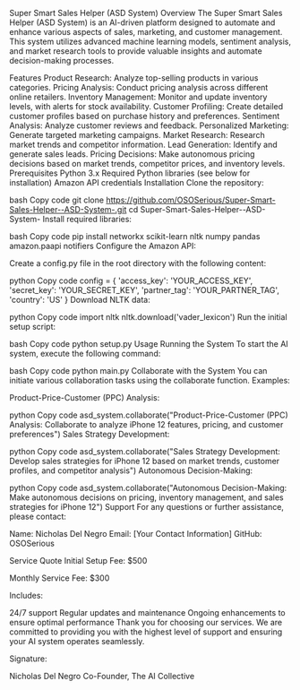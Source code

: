 Super Smart Sales Helper (ASD System)
Overview
The Super Smart Sales Helper (ASD System) is an AI-driven platform designed to automate and enhance various aspects of sales, marketing, and customer management. This system utilizes advanced machine learning models, sentiment analysis, and market research tools to provide valuable insights and automate decision-making processes.

Features
Product Research: Analyze top-selling products in various categories.
Pricing Analysis: Conduct pricing analysis across different online retailers.
Inventory Management: Monitor and update inventory levels, with alerts for stock availability.
Customer Profiling: Create detailed customer profiles based on purchase history and preferences.
Sentiment Analysis: Analyze customer reviews and feedback.
Personalized Marketing: Generate targeted marketing campaigns.
Market Research: Research market trends and competitor information.
Lead Generation: Identify and generate sales leads.
Pricing Decisions: Make autonomous pricing decisions based on market trends, competitor prices, and inventory levels.
Prerequisites
Python 3.x
Required Python libraries (see below for installation)
Amazon API credentials
Installation
Clone the repository:

bash
Copy code
git clone https://github.com/OSOSerious/Super-Smart-Sales-Helper--ASD-System-.git
cd Super-Smart-Sales-Helper--ASD-System-
Install required libraries:

bash
Copy code
pip install networkx scikit-learn nltk numpy pandas amazon.paapi notifiers
Configure the Amazon API:

Create a config.py file in the root directory with the following content:

python
Copy code
config = {
    'access_key': 'YOUR_ACCESS_KEY',
    'secret_key': 'YOUR_SECRET_KEY',
    'partner_tag': 'YOUR_PARTNER_TAG',
    'country': 'US'
}
Download NLTK data:

python
Copy code
import nltk
nltk.download('vader_lexicon')
Run the initial setup script:

bash
Copy code
python setup.py
Usage
Running the System
To start the AI system, execute the following command:

bash
Copy code
python main.py
Collaborate with the System
You can initiate various collaboration tasks using the collaborate function. Examples:

Product-Price-Customer (PPC) Analysis:

python
Copy code
asd_system.collaborate("Product-Price-Customer (PPC) Analysis: Collaborate to analyze iPhone 12 features, pricing, and customer preferences")
Sales Strategy Development:

python
Copy code
asd_system.collaborate("Sales Strategy Development: Develop sales strategies for iPhone 12 based on market trends, customer profiles, and competitor analysis")
Autonomous Decision-Making:

python
Copy code
asd_system.collaborate("Autonomous Decision-Making: Make autonomous decisions on pricing, inventory management, and sales strategies for iPhone 12")
Support
For any questions or further assistance, please contact:

Name: Nicholas Del Negro
Email: [Your Contact Information]
GitHub: OSOSerious

Service Quote
Initial Setup Fee: $500

Monthly Service Fee: $300

Includes:

24/7 support
Regular updates and maintenance
Ongoing enhancements to ensure optimal performance
Thank you for choosing our services. We are committed to providing you with the highest level of support and ensuring your AI system operates seamlessly.

Signature:

Nicholas Del Negro
Co-Founder, The AI Collective
